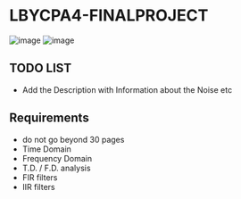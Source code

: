 # LBYCPA4-FINALPROJECT
![image](https://github.com/user-attachments/assets/516fefcf-f24c-436b-b0de-7d46450e0c5f)
![image](https://github.com/user-attachments/assets/5438c996-aed5-4f23-ba9d-8ce38dfd005f)
## TODO LIST
- Add the Description with Information about the Noise etc
## Requirements
- do not go beyond 30 pages
- Time Domain
- Frequency Domain
- T.D. / F.D. analysis
- FIR filters
- IIR filters
